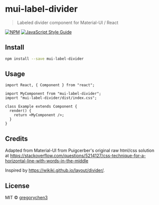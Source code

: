 # mui-label-divider

> Labeled divider component for Material-UI / React

[![NPM](https://img.shields.io/npm/v/mui-label-divider.svg)](https://www.npmjs.com/package/mui-label-divider) [![JavaScript Style Guide](https://img.shields.io/badge/code_style-standard-brightgreen.svg)](https://standardjs.com)

## Install

```bash
npm install --save mui-label-divider
```

## Usage

```tsx
import React, { Component } from "react";

import MyComponent from "mui-label-divider";
import "mui-label-divider/dist/index.css";

class Example extends Component {
  render() {
    return <MyComponent />;
  }
}
```

## Credits

Adapted from Material-UI from Puigcerber's original raw html/css solution at https://stackoverflow.com/questions/5214127/css-technique-for-a-horizontal-line-with-words-in-the-middle

Inspired by https://wikiki.github.io/layout/divider/.

## License

MIT © [gregorychen3](https://github.com/gregorychen3)

